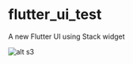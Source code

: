 # flutter_ui_test

A new Flutter UI using Stack widget

![alt s3](https://github.com/abir-cse/flutter-ui-stack/blob/master/screenshot/s3.jpg)
